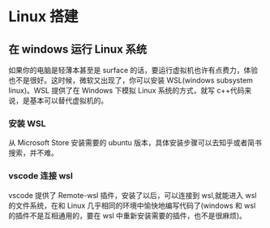 # Linux 搭建

## 在 windows 运行 Linux 系统

如果你的电脑是轻薄本甚至是 surface 的话，要运行虚拟机也许有点费力，体验也不是很好。这时候，微软又出现了，你可以安装 WSL(windows subsystem linux)。WSL 提供了在 Windows 下模拟 Linux 系统的方式，就写 c++代码来说，是基本可以替代虚拟机的。

### 安装 WSL

从 Microsoft Store 安装需要的 ubuntu 版本，具体安装步骤可以去知乎或者简书搜索，并不难。

### vscode 连接 wsl

vscode 提供了 Remote-wsl 插件，安装了以后，可以连接到 wsl,就能进入 wsl 的文件系统，在和 Linux 几乎相同的环境中愉快地编写代码了(windows 和 wsl 的插件不是互相通用的，要在 wsl 中重新安装需要的插件，也不是很麻烦)。
